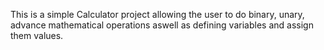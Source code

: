 This is a simple Calculator project allowing the user to do binary, unary, advance mathematical operations aswell as defining variables and assign them values.
